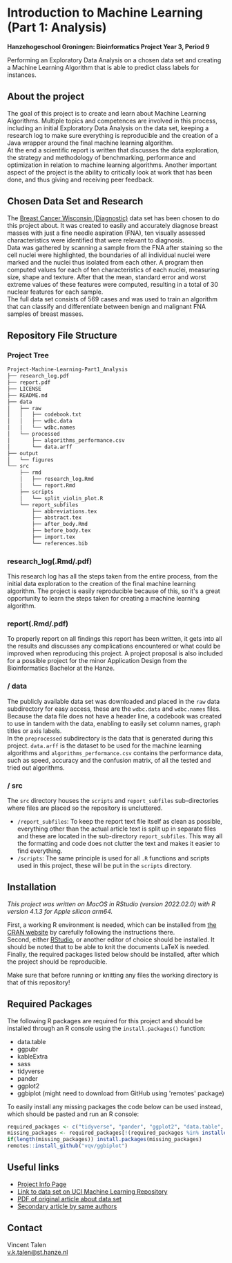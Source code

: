 # Introduction to Machine Learning (Part 1: Analysis)
**Hanzehogeschool Groningen: Bioinformatics Project Year 3, Period 9**

Performing an Exploratory Data Analysis on a chosen data set and creating a Machine Learning Algorithm that is able to predict class labels for instances.


## About the project
The goal of this project is to create and learn about Machine Learning Algorithms. Multiple topics and competences are involved in this process, including an initial Exploratory Data Analysis on the data set, keeping a research log to make sure everything is reproducible and the creation of a Java wrapper around the final machine learning algorithm.  
At the end a scientific report is written that discusses the data exploration, the strategy and methodology of benchmarking, performance and optimization in relation to machine learning algorithms. Another important aspect of the project is the ability to critically look at work that has been done, and thus giving and receiving peer feedback.


## Chosen Data Set and Research
The [Breast Cancer Wisconsin (Diagnostic)](https://archive.ics.uci.edu/ml/datasets/Breast+Cancer+Wisconsin+%28Diagnostic%29) data set has been chosen to do this project about. It was created to easily and accurately diagnose breast masses with just a fine needle aspiration (FNA), ten visually assessed characteristics were identified that were relevant to diagnosis.  
Data was gathered by scanning a sample from the FNA after staining so the cell nuclei were highlighted, the boundaries of all individual nuclei were marked and the nuclei thus isolated from each other. A program then computed values for each of ten characteristics of each nuclei, measuring size, shape and texture. After that the mean, standard error and worst extreme values of these features were computed, resulting in a total of 30 nuclear features for each sample.  
The full data set consists of 569 cases and was used to train an algorithm that can classify and differentiate between benign and malignant FNA samples of breast masses.


## Repository File Structure
### Project Tree
```bash
Project-Machine-Learning-Part1_Analysis
├── research_log.pdf
├── report.pdf
├── LICENSE
├── README.md
├── data
│   ├── raw
│   │   ├── codebook.txt
│   │   ├── wdbc.data
│   │   └── wdbc.names
│   └── processed
│       ├── algorithms_performance.csv
│       └── data.arff
├── output
│   └── figures
└── src
    ├── rmd
    │   ├── research_log.Rmd
    │   └── report.Rmd
    ├── scripts
    │   └── split_violin_plot.R
    └── report_subfiles
        ├── abbreviations.tex
        ├── abstract.tex
        ├── after_body.Rmd
        ├── before_body.tex
        ├── import.tex
        └── references.bib
```

### research_log(.Rmd/.pdf)
This research log has all the steps taken from the entire process, from the initial data exploration to the creation of the final machine learning algorithm. The project is easily reproducible because of this, so it's a great opportunity to learn the steps taken for creating a machine learning algorithm.

### report(.Rmd/.pdf)
To properly report on all findings this report has been written, it gets into all the results and discusses any complications encountered or what could be improved when reproducing this project. A project proposal is also included for a possible project for the minor Application Design from the Bioinformatics Bachelor at the Hanze.

### / data
The publicly available data set was downloaded and placed in the `raw` data subdirectory for easy access, these are the `wdbc.data` and `wdbc.names` files. Because the data file does not have a header line, a codebook was created to use in tandem with the data, enabling to easily set column names, graph titles or axis labels.  
In the `preprocessed` subdirectory is the data that is generated during this project. `data.arff` is the dataset to be used for the machine learning algorithms and  `algorithms_performance.csv` contains the performance data, such as speed, accuracy and the confusion matrix, of all the tested and tried out algorithms.

### / src
The `src` directory houses the `scripts` and `report_subfiles` sub-directories where files are placed so the repository is uncluttered.
- `/report_subfiles`: To keep the report text file itself as clean as possible, everything other than the actual article text is split up in separate files and these are located in the sub-directory `report_subfiles`. This way all the formatting and code does not clutter the text and makes it easier to find everything. 
- `/scripts`: The same principle is used for all `.R` functions and scripts used in this project, these will be put in the `scripts` directory.


## Installation
*This project was written on MacOS in RStudio (version 2022.02.0) with R version 4.1.3 for Apple silicon arm64.*  

First, a working R environment is needed, which can be installed from [the CRAN website](https://cran.r-project.org/) by carefully following the instructions there.  
Second, either [RStudio](https://www.rstudio.com/products/rstudio/download/), or another editor of choice should be installed.
It should be noted that to be able to knit the documents LaTeX is needed.   
Finally, the required packages listed below should be installed, after which the project should be reproducible.

Make sure that before running or knitting any files the working directory is that of this repository!


## Required Packages
The following R packages are required for this project and should be installed through an R console using the `install.packages()` function:
- data.table
- ggpubr
- kableExtra
- sass
- tidyverse
- pander
- ggplot2
- ggbiplot (might need to download from GitHub using 'remotes' package)

To easily install any missing packages the code below can be used instead, which should be pasted and run an R console:
```r
required_packages <- c("tidyverse", "pander", "ggplot2", "data.table", "ggpubr", "remotes", "kableExtra", "sass")
missing_packages <- required_packages[!(required_packages %in% installed.packages()[,"Package"])]
if(length(missing_packages)) install.packages(missing_packages)
remotes::install_github("vqv/ggbiplot")
```


## Useful links
* [Project Info Page](https://michielnoback.github.io/bincourses/data_mining_project.html)
* [Link to data set on UCI Machine Learning Repository](https://archive.ics.uci.edu/ml/datasets/Breast+Cancer+Wisconsin+%28Diagnostic%29)
* [PDF of original article about data set](https://minds.wisconsin.edu/bitstream/handle/1793/59692/TR1131.pdf)
* [Secondary article by same authors](https://www.researchgate.net/profile/Nick-Street/publication/2302195_Breast_Cancer_Diagnosis_and_Prognosis_Via_Linear_Programming/links/54182c0b0cf25ebee9880a81/Breast-Cancer-Diagnosis-and-Prognosis-Via-Linear-Programming.pdf)


## Contact
Vincent Talen  
v.k.talen@st.hanze.nl